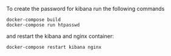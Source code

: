 To create the password for kibana run the following commands

```
docker-compose build
docker-compose run htpasswd
```

and restart the kibana and nginx container:

```
docker-compose restart kibana nginx
```

